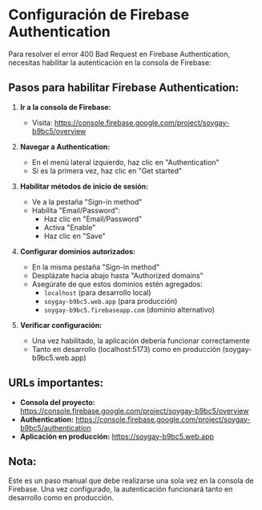 # Configuración de Firebase Authentication

Para resolver el error 400 Bad Request en Firebase Authentication, necesitas habilitar la autenticación en la consola de Firebase:

## Pasos para habilitar Firebase Authentication:

1. **Ir a la consola de Firebase:**
   - Visita: https://console.firebase.google.com/project/soygay-b9bc5/overview

2. **Navegar a Authentication:**
   - En el menú lateral izquierdo, haz clic en "Authentication"
   - Si es la primera vez, haz clic en "Get started"

3. **Habilitar métodos de inicio de sesión:**
   - Ve a la pestaña "Sign-in method"
   - Habilita "Email/Password":
     - Haz clic en "Email/Password"
     - Activa "Enable"
     - Haz clic en "Save"

4. **Configurar dominios autorizados:**
   - En la misma pestaña "Sign-in method"
   - Desplázate hacia abajo hasta "Authorized domains"
   - Asegúrate de que estos dominios estén agregados:
     - `localhost` (para desarrollo local)
     - `soygay-b9bc5.web.app` (para producción)
     - `soygay-b9bc5.firebaseapp.com` (dominio alternativo)

5. **Verificar configuración:**
   - Una vez habilitado, la aplicación debería funcionar correctamente
   - Tanto en desarrollo (localhost:5173) como en producción (soygay-b9bc5.web.app)

## URLs importantes:
- **Consola del proyecto:** https://console.firebase.google.com/project/soygay-b9bc5/overview
- **Authentication:** https://console.firebase.google.com/project/soygay-b9bc5/authentication
- **Aplicación en producción:** https://soygay-b9bc5.web.app

## Nota:
Este es un paso manual que debe realizarse una sola vez en la consola de Firebase. Una vez configurado, la autenticación funcionará tanto en desarrollo como en producción.